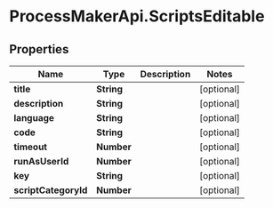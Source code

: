 # ProcessMakerApi.ScriptsEditable

## Properties

Name | Type | Description | Notes
------------ | ------------- | ------------- | -------------
**title** | **String** |  | [optional] 
**description** | **String** |  | [optional] 
**language** | **String** |  | [optional] 
**code** | **String** |  | [optional] 
**timeout** | **Number** |  | [optional] 
**runAsUserId** | **Number** |  | [optional] 
**key** | **String** |  | [optional] 
**scriptCategoryId** | **Number** |  | [optional] 


